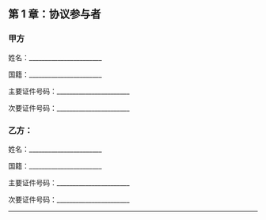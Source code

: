 ## 第 1 章：协议参与者

### 甲方

姓名：\_\_\_\_\_\_\_\_\_\_\_\_\_\_\_\_\_\_\_\_\_\_\_

国籍：\_\_\_\_\_\_\_\_\_\_\_\_\_\_\_\_\_\_\_\_\_\_\_

主要证件号码：\_\_\_\_\_\_\_\_\_\_\_\_\_\_\_\_\_\_\_\_\_\_\_

次要证件号码：\_\_\_\_\_\_\_\_\_\_\_\_\_\_\_\_\_\_\_\_\_\_\_

### 乙方：

姓名：\_\_\_\_\_\_\_\_\_\_\_\_\_\_\_\_\_\_\_\_\_\_\_

国籍：\_\_\_\_\_\_\_\_\_\_\_\_\_\_\_\_\_\_\_\_\_\_\_

主要证件号码：\_\_\_\_\_\_\_\_\_\_\_\_\_\_\_\_\_\_\_\_\_\_\_

次要证件号码：\_\_\_\_\_\_\_\_\_\_\_\_\_\_\_\_\_\_\_\_\_\_\_

---

